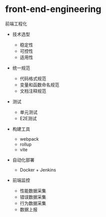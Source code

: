 # front-end-engineering
前端工程化

- 技术选型
    - 稳定性
    - 可控性
    - 适用性

- 统一规范
    - 代码格式规范
    - 变量和函数命名规范
    - 文档注释规范

- 测试 
    - 单元测试
    - E2E测试

- 构建工具
    - webpack
    - rollup
    - vite

- 自动化部署
    - Docker + Jenkins

- 前端监控
    - 性能数据采集
    - 错误数据采集
    - 行为数据采集
    - 数据上报
    

